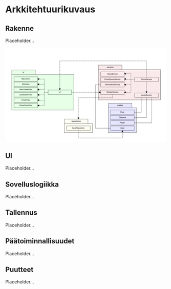 # Arkkitehtuurikuvaus

## Rakenne

Placeholder...

<img src="https://github.com/TopiasHarjunpaa/ot-harjoitustyo/blob/main/dokumentaatio/kuvat/arkkitehtuuri-pakkaus-luokat.png" width="1000">

## UI

Placeholder...

## Sovelluslogiikka

Placeholder...

## Tallennus

Placeholder...

## Päätoiminnallisuudet

Placeholder...

## Puutteet

Placeholder...